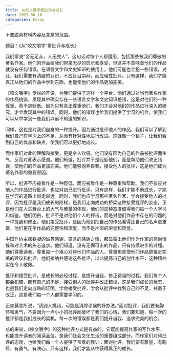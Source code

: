 ```yaml
---
title: 从咬文嚼字看批评与成长
date: 2023-06-16
categories: Essay
---
```


不要脱离材料内容及含意的范围。

题目：《从“咬文嚼字”看批评与成长》

我们常说“金无足赤，人无完人”，这句话对每个人都适用，包括那些被我们尊敬的著名作家。他们的作品给我们带来无尽的启示和享受，但这并不意味着他们的作品就没有任何错误。在语言文字和文史知识的使用上，他们可能也会犯一些错误。对此，我们需要有清醒的认识，不应盲目崇拜，而应理性批评。只有这样，我们才能真正从他们的作品中学到东西，也能使他们的作品更加完美。

《咬文嚼字》专栏的开设，为我们提供了这样一个平台。他们通过对当代著名作家的作品挑错，发现其中确实存在一些语言文字和文史知识差错，这是对他们的一种尊重，而不是贬低。因为只有真正尊重他们，我们才会对他们的作品进行深入的研究，才会发现其中的错误。同时，他们的错误也给我们提供了学习的机会，使我们可以从中学到一些我们以前不知道的知识。

同样，这也是对我们自身的一种提升。因为通过批评他人的作品，我们可以了解到我们自己在学习上的不足，从而有针对性地进行改进。这就像一个镜子，让我们看到自己的优点和缺点，使我们可以更好地成长。

而作家们对此的理解和接受，更是令人钦佩。他们没有因为自己的作品被批评而生气，反而对此表示感谢。他们知道，批评并不是贬低他们，而是帮助他们改正错误，使他们的作品更加完美。他们能够抛弃自我，接受他人的批评，这是他们成为著名作家的重要原因。

所以，批评不应被看作是一种贬低，而应被看作是一种尊重和帮助。我们不仅应对他人的作品进行批评，也应对自己进行批评。只有这样，我们才能不断成长，才能在学习的道路上越走越远。同时，我们也应学习那些著名作家，学会接受他人的批评，因为批评是我们成长的阶梯，是我们走向成功的桥梁这种接受批评的姿态，正是他们在人生舞台上的大气与雅量的体现，他们的这种态度值得我们每一个人学习和借鉴。他们明白，批评不是对他们个人的抨击，而是对他们作品中存在的问题的一种提醒和修正。他们接受批评，是因为他们把自己的作品看得比自己的名声更重要，他们更在乎作品的完整性和深度，而不是片面的荣誉和赞誉。

中国作协主席铁凝的诚恳感谢，莫言的感谢之情，都显露出他们作为作家的高尚情操和对艺术的矢志追求。他们知道，没有无懈可击的作品，只有持续进步的过程。他们尊重读者，尊重每一个用心对待他们作品的人，尊重那些使他们作品更接近完美的建议和批评。他们接纳并感谢这些批评，以此提高自己的创作水平，这种精神实在令人敬佩。

批评和接受批评，是成长的必经过程，是提升自我，修正错误的过程。我们每个人都会犯错，都有自己的不足，接受别人的批评并改正错误，这是我们成长的标志，也是我们走向成熟的证明。学会接受批评，学会从批评中找到自己的不足，并勇于改正，这是我们每一个人都需要学习的。

正如莫言所说，“请别人挑错，可能是消除谬误的好办法。”面对批评，我们要有胸怀和勇气，不要因为一点小小的批评而破坏了我们的心情，我们要知道，每一次的批评都是我们成长的契机，每一次的错误都是我们提升自我、追求完美的机会。

总的来说，《咬文嚼字》的这种批评方式是有益的，它既能提高作家的写作水平，也能提升读者的阅读品位，是我们社会文化生活的重要组成部分。而作家们对待批评的态度，也给我们每一个人提供了宝贵的教训：面对批评，我们要有雅量，有胸怀，有勇气，有决心，只有这样，我们才能从中获得真正的成长。